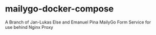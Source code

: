# mailygo-docker-compose
A Branch of Jan-Lukas Else and Emanuel Pina MailyGo Form Service for use behind Nginx Proxy
